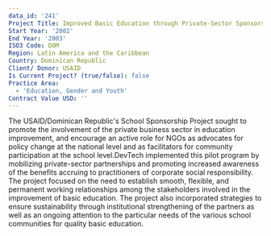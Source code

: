 ```yaml
---
data_id: '241'
Project Title: Improved Basic Education through Private-Sector Sponsorship of Public Schools
Start Year: '2002'
End Year: '2003'
ISO3 Code: DOM
Region: Latin America and the Caribbean
Country: Dominican Republic
Client/ Donor: USAID
Is Current Project? (true/false): false
Practice Area:
  - 'Education, Gender and Youth'
Contract Value USD: ''
---
```

The USAID/Dominican Republic's School Sponsorship Project sought to promote the involvement of the private business sector in education improvement, and encourage an active role for NGOs as advocates for policy change at the national level and as facilitators for community participation at the school level.DevTech implemented this pilot program by mobilizing private-sector partnerships and promoting increased awareness of the benefits accruing to practitioners of corporate social responsibility. The project focused on the need to establish smooth, flexible, and permanent working relationships among the stakeholders involved in the improvement of basic education. The project also incorporated strategies to ensure sustainability through institutional strengthening of the partners as well as an ongoing attention to the particular needs of the various school communities for quality basic education.